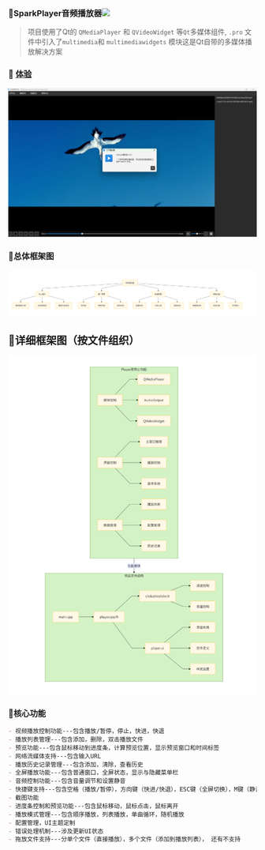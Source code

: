 ### :rocket:SparkPlayer音频播放器![](https://img.shields.io/badge/Qt-222222?style=for-the-badge&logo=Qt&logoColor=41CD52)
> 项目使用了Qt的 `QMediaPlayer` 和 `QVideoWidget` 等`Qt`多媒体组件, `.pro` 文件中引入了` multimedia `和 `multimediawidgets` 模块这是Qt自带的多媒体播放解决方案

### :robot: [体验](https://github.com/Qrhyun/SparkPlayer/blob/main/build/Desktop_Qt_6_8_2_MinGW_64_bit-Debug/debug/spark_player.exe)


![](./image/out.png)
### :construction:总体框架图
![总体框架图](./image/总体规划.png)
## :beers:详细框架图（按文件组织）
![详细框架图](./image/详细设计.png)

### :construction_worker:核心功能
```md
- 视频播放控制功能---包含播放/暂停，停止，快进，快退
- 播放列表管理---包含添加，删除，双击播放文件
- 预览功能---包含鼠标移动到进度条，计算预览位置，显示预览窗口和时间标签
- 网络流媒体支持---包含输入URL
- 播放历史记录管理---包含添加，清除，查看历史
- 全屏播放功能---包含普通窗口，全屏状态，显示与隐藏菜单栏
- 音频控制功能---包含音量调节和设置静音
- 快捷键支持---包含空格（播放/暂停），方向键（快进/快退），ESC键（全屏切换），M键（静音切换）
- 截图功能
- 进度条控制和预览功能---包含鼠标移动，鼠标点击，鼠标离开
- 播放模式管理---包含顺序播放，列表播放，单曲循环，随机播放
- 配置管理，UI主题定制
- 错误处理机制---涉及更新UI状态
- 拖放文件支持---分单个文件（直接播放），多个文件（添加到播放列表）， 还有不支持
```

